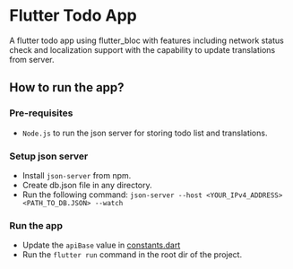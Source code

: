 # Flutter Todo App
 A flutter todo app using flutter_bloc with features including network status check and localization support with the capability to update translations from server.

## How to run the app?
### Pre-requisites
- ```Node.js``` to run the json server for storing todo list and translations.

### Setup json server
- Install ```json-server``` from npm.
- Create db.json file in any directory.
- Run the following command: ```json-server --host <YOUR_IPv4_ADDRESS> <PATH_TO_DB.JSON> --watch```

### Run the app
- Update the ```apiBase``` value in [constants.dart](https://github.com/kushan-developer/bloc_todo_app/blob/main/lib/constants/constants.dart)
- Run the ```flutter run``` command in the root dir of the project.
